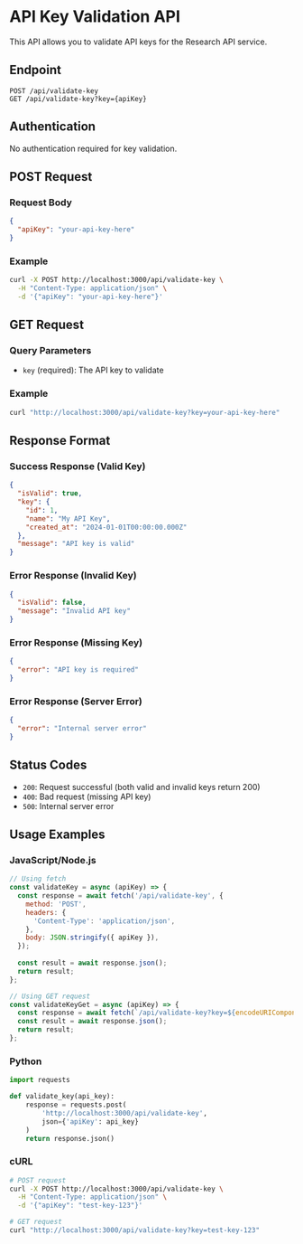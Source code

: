 # API Key Validation API

This API allows you to validate API keys for the Research API service.

## Endpoint

```
POST /api/validate-key
GET /api/validate-key?key={apiKey}
```

## Authentication

No authentication required for key validation.

## POST Request

### Request Body

```json
{
  "apiKey": "your-api-key-here"
}
```

### Example

```bash
curl -X POST http://localhost:3000/api/validate-key \
  -H "Content-Type: application/json" \
  -d '{"apiKey": "your-api-key-here"}'
```

## GET Request

### Query Parameters

- `key` (required): The API key to validate

### Example

```bash
curl "http://localhost:3000/api/validate-key?key=your-api-key-here"
```

## Response Format

### Success Response (Valid Key)

```json
{
  "isValid": true,
  "key": {
    "id": 1,
    "name": "My API Key",
    "created_at": "2024-01-01T00:00:00.000Z"
  },
  "message": "API key is valid"
}
```

### Error Response (Invalid Key)

```json
{
  "isValid": false,
  "message": "Invalid API key"
}
```

### Error Response (Missing Key)

```json
{
  "error": "API key is required"
}
```

### Error Response (Server Error)

```json
{
  "error": "Internal server error"
}
```

## Status Codes

- `200`: Request successful (both valid and invalid keys return 200)
- `400`: Bad request (missing API key)
- `500`: Internal server error

## Usage Examples

### JavaScript/Node.js

```javascript
// Using fetch
const validateKey = async (apiKey) => {
  const response = await fetch('/api/validate-key', {
    method: 'POST',
    headers: {
      'Content-Type': 'application/json',
    },
    body: JSON.stringify({ apiKey }),
  });
  
  const result = await response.json();
  return result;
};

// Using GET request
const validateKeyGet = async (apiKey) => {
  const response = await fetch(`/api/validate-key?key=${encodeURIComponent(apiKey)}`);
  const result = await response.json();
  return result;
};
```

### Python

```python
import requests

def validate_key(api_key):
    response = requests.post(
        'http://localhost:3000/api/validate-key',
        json={'apiKey': api_key}
    )
    return response.json()
```

### cURL

```bash
# POST request
curl -X POST http://localhost:3000/api/validate-key \
  -H "Content-Type: application/json" \
  -d '{"apiKey": "test-key-123"}'

# GET request
curl "http://localhost:3000/api/validate-key?key=test-key-123"
``` 